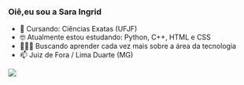 ### Oiê,eu sou a Sara Ingrid

- 📔 Cursando: Ciências Exatas (UFJF)
- 🤓 Atualmente estou estudando: Python, C++, HTML e CSS
- 👩🏻‍💻 Buscando aprender cada vez mais sobre a área da tecnologia 
- 📫 Juiz de Fora / Lima Duarte (MG)



<div>
  <a href="https://github.com/saraingridsousa">
  <img height-"180em" src="https://github-readme-stats.vercel.app/api?username=saraingridsousa&show_icons=true&theme=radical&count_private=true"
</div>
